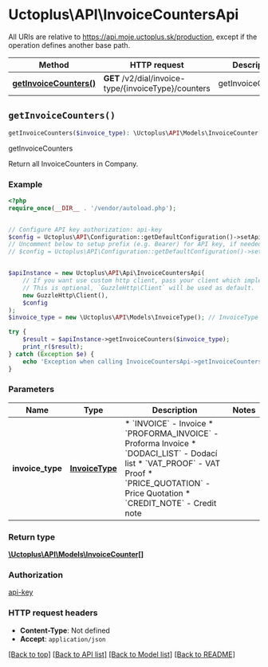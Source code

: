 # Uctoplus\API\InvoiceCountersApi

All URIs are relative to https://api.moje.uctoplus.sk/production, except if the operation defines another base path.

| Method | HTTP request | Description |
| ------------- | ------------- | ------------- |
| [**getInvoiceCounters()**](InvoiceCountersApi.md#getInvoiceCounters) | **GET** /v2/dial/invoice-type/{invoiceType}/counters | getInvoiceCounters |


## `getInvoiceCounters()`

```php
getInvoiceCounters($invoice_type): \Uctoplus\API\Models\InvoiceCounter[]
```

getInvoiceCounters

Return all InvoiceCounters in Company.

### Example

```php
<?php
require_once(__DIR__ . '/vendor/autoload.php');


// Configure API key authorization: api-key
$config = Uctoplus\API\Configuration::getDefaultConfiguration()->setApiKey('api-key', 'YOUR_API_KEY');
// Uncomment below to setup prefix (e.g. Bearer) for API key, if needed
// $config = Uctoplus\API\Configuration::getDefaultConfiguration()->setApiKeyPrefix('api-key', 'Bearer');


$apiInstance = new Uctoplus\API\Api\InvoiceCountersApi(
    // If you want use custom http client, pass your client which implements `GuzzleHttp\ClientInterface`.
    // This is optional, `GuzzleHttp\Client` will be used as default.
    new GuzzleHttp\Client(),
    $config
);
$invoice_type = new \Uctoplus\API\Models\InvoiceType(); // InvoiceType | * `INVOICE` - Invoice * `PROFORMA_INVOICE` - Proforma Invoice * `DODACI_LIST` - Dodací list * `VAT_PROOF` - VAT Proof * `PRICE_QUOTATION` - Price Quotation * `CREDIT_NOTE` - Credit note

try {
    $result = $apiInstance->getInvoiceCounters($invoice_type);
    print_r($result);
} catch (Exception $e) {
    echo 'Exception when calling InvoiceCountersApi->getInvoiceCounters: ', $e->getMessage(), PHP_EOL;
}
```

### Parameters

| Name | Type | Description  | Notes |
| ------------- | ------------- | ------------- | ------------- |
| **invoice_type** | [**InvoiceType**](../Model/.md)| * &#x60;INVOICE&#x60; - Invoice * &#x60;PROFORMA_INVOICE&#x60; - Proforma Invoice * &#x60;DODACI_LIST&#x60; - Dodací list * &#x60;VAT_PROOF&#x60; - VAT Proof * &#x60;PRICE_QUOTATION&#x60; - Price Quotation * &#x60;CREDIT_NOTE&#x60; - Credit note | |

### Return type

[**\Uctoplus\API\Models\InvoiceCounter[]**](../Model/InvoiceCounter.md)

### Authorization

[api-key](../../README.md#api-key)

### HTTP request headers

- **Content-Type**: Not defined
- **Accept**: `application/json`

[[Back to top]](#) [[Back to API list]](../../README.md#endpoints)
[[Back to Model list]](../../README.md#models)
[[Back to README]](../../README.md)
